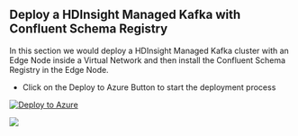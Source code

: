 ## Deploy a HDInsight Managed Kafka with Confluent Schema Registry 

In this section we would deploy a  HDInsight Managed Kafka  cluster with an Edge Node inside a Virtual Network and then install the Confluent Schema Registry in the Edge Node.  

 - Click on the Deploy to Azure Button to start the deployment process

[![Deploy to Azure](https://aka.ms/deploytoazurebutton)](https://portal.azure.com/#create/Microsoft.Template/uri/https%3A%2F%2Fraw.githubusercontent.com%2Farnabganguly%2FKafkaschemaregistry%2Fmaster%2Fazuredeploy.json
)


<a  href="http://armviz.io/#/?load=https://raw.githubusercontent.com/DarylsCorner/ARM-Templates/master/vm-from-user-image/azuredeploy.json"  target="_blank">

<img src="http://armviz.io/visualizebutton.png"/>

</a>
<!--stackedit_data:
eyJoaXN0b3J5IjpbLTY2MTEyNzQzMywxNjc0NDE1NDYzXX0=
-->